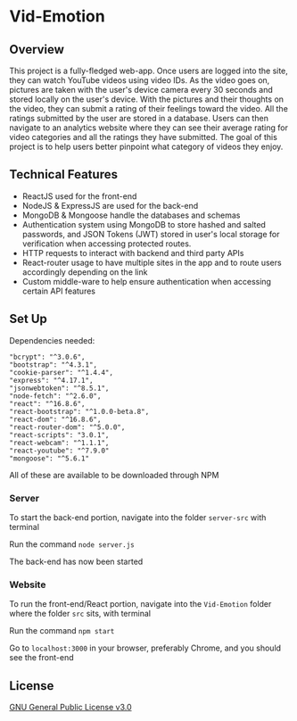 # Vid-Emotion
## Overview
This project is a fully-fledged web-app. Once users are logged into the site, they can watch YouTube videos using video IDs. As the video goes on, pictures are taken with the user's device camera every 30 seconds and stored locally on the user's device. With the pictures and their thoughts on the video, they can submit a rating of their feelings toward the video. All the ratings submitted by the user are stored in a database. Users can then navigate to an analytics website where they can see their average rating for video categories and all the ratings they have submitted. The goal of this project is to help users better pinpoint what category of videos they enjoy.

## Technical Features
* ReactJS used for the front-end
* NodeJS & ExpressJS are used for the back-end
* MongoDB & Mongoose handle the databases and schemas
* Authentication system using MongoDB to store hashed and salted passwords, and JSON Tokens (JWT) stored in user's local storage for verification when accessing protected routes.
* HTTP requests to interact with backend and third party APIs
* React-router usage to have multiple sites in the app and to route users accordingly depending on the link
* Custom middle-ware to help ensure authentication when accessing certain API features

## Set Up
Dependencies needed: 
```
"bcrypt": "^3.0.6",
"bootstrap": "^4.3.1",
"cookie-parser": "^1.4.4",
"express": "^4.17.1",
"jsonwebtoken": "^8.5.1",
"node-fetch": "^2.6.0",
"react": "^16.8.6",
"react-bootstrap": "^1.0.0-beta.8",
"react-dom": "^16.8.6",
"react-router-dom": "^5.0.0",
"react-scripts": "3.0.1",
"react-webcam": "^1.1.1",
"react-youtube": "^7.9.0"
"mongoose": "^5.6.1"
 ```
All of these are available to be downloaded through NPM
 
### Server
To start the back-end portion, navigate into the folder `server-src` with terminal

Run the command `node server.js`

The back-end has now been started

### Website
To run the front-end/React portion, navigate into the `Vid-Emotion` folder where the folder `src` sits, with terminal

Run the command `npm start`

Go to `localhost:3000` in your browser, preferably Chrome, and you should see the front-end

## License
[GNU General Public License v3.0](https://choosealicense.com/licenses/gpl-3.0/)


